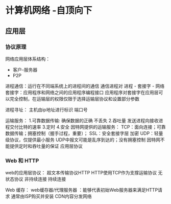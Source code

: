 # 计算机网络 -自顶向下
## 应用层
### 协议原理

网络应用层体系结构：
- 客户-服务器
- P2P

进程通信：运行在不同端系统上的进程间的通信
通信进程对
进程 - 套接字 - 网络
套接字：应用程序和网络之间的应用程序编程接口
应用程序对套接字在应用层可以完全控制，在运输层的权限仅限于选择运输层协议和设置部分参数

进程寻址：
主机由ip地址进行标识
端口号

运输服务：
1.可靠数据传输: 确保数据的正确 不丢失
2.吞吐量  发送进程向接收进程交付比特的速率
3.定时 
4.安全
因特网提供的运输服务：
TCP：面向连接；可靠数据传输；拥塞控制（握手过程，重要）；
	SSL：安全套接字层 加密
UDP：轻量级协议，仅提供最小服务
	UDP中报文可能是乱序到达的；没有拥塞控制
因特网不能提供定时和吞吐量的保证
应用层协议

### Web 和 HTTP
web的应用层协议： 超文本传输协议HTTP
HTTP使用TCP作为支撑运输协议 无状态协议
非持续连接
持续连接
 
Web 缓存：
web缓存器/代理服务器 ：能够代表初始Web服务器来满足HTTP请求  通常由ISP购买并安装
CDN内容分发网络

